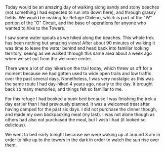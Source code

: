 Today would be an amazing day of walking along sandy and stony beaches (not something I had expected to run into down here), and through grassy fields. We would be making for Refuge Chileno, which is part of the "W" portion of the "O" Circuit, and the base of operations for anyone who wanted to hike to the Towers.

I saw some water spouts as we hiked along the beaches. This whole trek has been nothing but amazing views! After about 90 minutes of walking it was time to leave the water behind and head back into familiar looking territory, seeing as we walked through this same area about a week ago when we set out from the welcome center.

There were a lot of day hikers on the trail today, which threw us off for a moment because we had gotten used to wide open trails and low traffic over the past several days. Nonetheless, I was very nostalgic as this was the same route I had day-hiked 4 years ago, nearly to the day. It brought back so many memories, and things felt so familiar to me.

For this refuge I had booked a bunk bed because I was finishing the trek a day earlier than I had previously planned. It was a welcomed treat after having camped for the past six days. I did not purchase the dinner though, and made my own backpacking meal (my last). I was not alone though as others had also not purchased the meal, but I wish I had (it looked so delicious).

We went to bed early tonight because we were waking up at around 3 am in order to hike up to the towers in the dark in order to watch the sun rise over them.